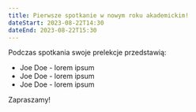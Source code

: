 ```yaml
---
title: Pierwsze spotkanie w nowym roku akademickim!
dateStart: 2023-08-22T14:30
dateEnd: 2023-08-22T15:30
---
```


Podczas spotkania swoje prelekcje przedstawią:

- Joe Doe - lorem ipsum
- Joe Doe - lorem ipsum
- Joe Doe - lorem ipsum

Zapraszamy!
